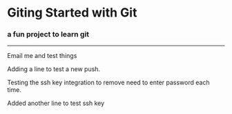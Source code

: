 # Giting Started with Git

### a fun project to learn git

-----

Email me and test things 

Adding a line to test a new push.

Testing the ssh key integration to remove need to enter password each time.

Added another line to test ssh key
